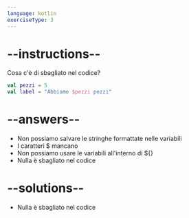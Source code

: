 ```yaml
---
language: kotlin
exerciseType: 3
---
```


# --instructions--

Cosa c'è di sbagliato nel codice?
```kotlin
val pezzi = 5
val label = "Abbiamo $pezzi pezzi"
```

# --answers--

- Non possiamo salvare le stringhe formattate nelle variabili
- I caratteri $ mancano
- Non possiamo usare le variabili all'interno di ${}
- Nulla è sbagliato nel codice

# --solutions--

- Nulla è sbagliato nel codice
